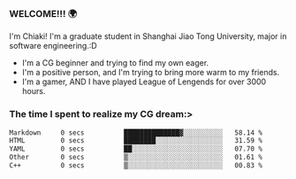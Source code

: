 ### WELCOME!!! 🌍

I'm Chiaki! I'm a graduate student in Shanghai Jiao Tong University, major in software engineering.:D

-  I'm a CG beginner and trying to find my own eager. 
-  I'm a positive person, and I'm trying to bring more warm to my friends.
-  I'm a gamer, AND I have played League of Lengends for over 3000 hours.


### The time I spent to realize my CG dream:>
<!--START_SECTION:waka-->

```txt
Markdown     0 secs          ██████████████▓░░░░░░░░░░   58.14 %
HTML         0 secs          ████████░░░░░░░░░░░░░░░░░   31.59 %
YAML         0 secs          ██░░░░░░░░░░░░░░░░░░░░░░░   07.70 %
Other        0 secs          ▒░░░░░░░░░░░░░░░░░░░░░░░░   01.61 %
C++          0 secs          ▒░░░░░░░░░░░░░░░░░░░░░░░░   00.83 %
```

<!--END_SECTION:waka-->

<!--
**Chiaki-meow/Chiaki-meow** is a ✨ _special_ ✨ repository because its `README.md` (this file) appears on your GitHub profile.

Here are some ideas to get you started:

- 🔭 I’m currently working on ...
- 🌱 I’m currently learning ...
- 👯 I’m looking to collaborate on ...
- 🤔 I’m looking for help with ...
- 💬 Ask me about ...
- 📫 How to reach me: ...
- 😄 Pronouns: ...
- ⚡ Fun fact: ...
-->
